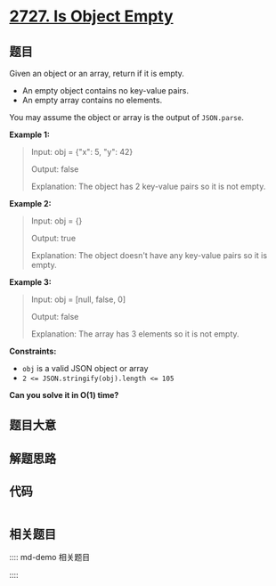 # [2727. Is Object Empty](https://leetcode.com/problems/is-object-empty)

## 题目

Given an object or an array, return if it is empty.

  * An empty object contains no key-value pairs.
  * An empty array contains no elements.

You may assume the object or array is the output of `JSON.parse`.



**Example 1:**

> Input: obj = {"x": 5, "y": 42}
> 
> Output: false
> 
> Explanation: The object has 2 key-value pairs so it is not empty.

**Example 2:**

> Input: obj = {}
> 
> Output: true
> 
> Explanation: The object doesn't have any key-value pairs so it is empty.

**Example 3:**

> Input: obj = [null, false, 0]
> 
> Output: false
> 
> Explanation: The array has 3 elements so it is not empty.

**Constraints:**

  * `obj` is a valid JSON object or array
  * `2 <= JSON.stringify(obj).length <= 105`



**Can you solve it in O(1) time?**


## 题目大意

## 解题思路

## 代码

```javascript

```

## 相关题目

:::: md-demo 相关题目

::::

